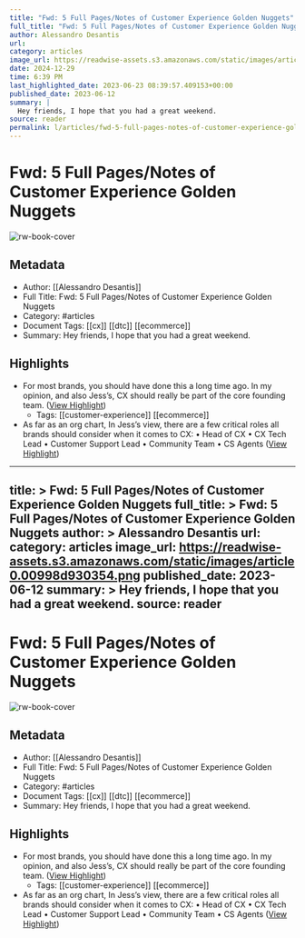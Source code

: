 ```yaml
---
title: "Fwd: 5 Full Pages/Notes of Customer Experience Golden Nuggets"
full_title: "Fwd: 5 Full Pages/Notes of Customer Experience Golden Nuggets"
author: Alessandro Desantis
url: 
category: articles
image_url: https://readwise-assets.s3.amazonaws.com/static/images/article0.00998d930354.png
date: 2024-12-29
time: 6:39 PM
last_highlighted_date: 2023-06-23 08:39:57.409153+00:00
published_date: 2023-06-12
summary: |
  Hey friends, I hope that you had a great weekend.
source: reader
permalink: l/articles/fwd-5-full-pages-notes-of-customer-experience-golden-nuggets
---
```

# Fwd: 5 Full Pages/Notes of Customer Experience Golden Nuggets

![rw-book-cover](https://readwise-assets.s3.amazonaws.com/static/images/article0.00998d930354.png)

## Metadata
- Author: [[Alessandro Desantis]]
- Full Title: Fwd: 5 Full Pages/Notes of Customer Experience Golden Nuggets
- Category: #articles
- Document Tags: [[cx]] [[dtc]] [[ecommerce]] 
- Summary: Hey friends, I hope that you had a great weekend.

## Highlights
- For most brands, you should have done this a long time ago. In my opinion, and also Jess’s, CX should really be part of the core founding team. ([View Highlight](https://read.readwise.io/read/01h3kphpn0ge39c2j4gnsgd1av))
    - Tags: [[customer-experience]] [[ecommerce]] 
- As far as an org chart, In Jess’s view, there are a few critical roles all brands should consider when it comes to CX:
  • Head of CX
  • CX Tech Lead
  • Customer Support Lead
  • Community Team
  • CS Agents ([View Highlight](https://read.readwise.io/read/01h3kphyx3bvgpndg7j9qr2z4e))


---
title: >
  Fwd: 5 Full Pages/Notes of Customer Experience Golden Nuggets
full_title: >
  Fwd: 5 Full Pages/Notes of Customer Experience Golden Nuggets
author: >
  Alessandro Desantis
url: 
category: articles
image_url: https://readwise-assets.s3.amazonaws.com/static/images/article0.00998d930354.png
published_date: 2023-06-12
summary: >
  Hey friends, I hope that you had a great weekend.
source: reader
---
# Fwd: 5 Full Pages/Notes of Customer Experience Golden Nuggets

![rw-book-cover](https://readwise-assets.s3.amazonaws.com/static/images/article0.00998d930354.png)

## Metadata
- Author: [[Alessandro Desantis]]
- Full Title: Fwd: 5 Full Pages/Notes of Customer Experience Golden Nuggets
- Category: #articles
- Document Tags: [[cx]] [[dtc]] [[ecommerce]] 
- Summary: Hey friends, I hope that you had a great weekend.

## Highlights
- For most brands, you should have done this a long time ago. In my opinion, and also Jess’s, CX should really be part of the core founding team. ([View Highlight](https://read.readwise.io/read/01h3kphpn0ge39c2j4gnsgd1av))
    - Tags: [[customer-experience]] [[ecommerce]] 
- As far as an org chart, In Jess’s view, there are a few critical roles all brands should consider when it comes to CX:
  • Head of CX
  • CX Tech Lead
  • Customer Support Lead
  • Community Team
  • CS Agents ([View Highlight](https://read.readwise.io/read/01h3kphyx3bvgpndg7j9qr2z4e))


